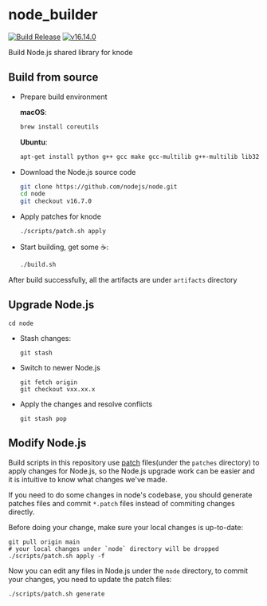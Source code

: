 # node_builder

[![Build Release](https://github.com/linroid/node_builder/actions/workflows/build_release.yml/badge.svg)](https://github.com/linroid/node_builder/actions/workflows/build_release.yml) [![v16.14.0](https://img.shields.io/badge/Node.js-v16.14.0-blue)](https://github.com/nodejs/node/blob/master/doc/changelogs/CHANGELOG_V16.md#v16.14.0)

Build Node.js shared library for knode

## Build from source
 - Prepare build environment

   __macOS__:
   ```bash
   brew install coreutils
   ```
   __Ubuntu__:
   ```bash
   apt-get install python g++ gcc make gcc-multilib g++-multilib lib32z1 -y
   ```

 - Download the Node.js source code
    ```bash
    git clone https://github.com/nodejs/node.git
    cd node
    git checkout v16.7.0
    ```
 - Apply patches for knode
    ```bash
   ./scripts/patch.sh apply
    ```
 - Start building, get some ☕️:
    ```bash
   ./build.sh
    ```
 After build successfully, all the artifacts are under `artifacts` directory

## Upgrade Node.js

 ```
 cd node
 ```

 - Stash changes:
   ```
   git stash
   ```
 - Switch to newer Node.js
   ```
   git fetch origin
   git checkout vxx.xx.x
   ```
 - Apply the changes and resolve conflicts
   ```
   git stash pop
   ```

## Modify Node.js
 Build scripts in this repository use [patch](https://man7.org/linux/man-pages/man1/patch.1.html) files(under the `patches` directory) to apply changes for Node.js, so the Node.js upgrade work can be easier and it is intuitive to know what changes we've made.
 
 If you need to do some changes in node's codebase, you should generate patches files and commit `*.patch` files instead of commiting changes directly.

 Before doing your change, make sure your local changes is up-to-date:
 ```
 git pull origin main
 # your local changes under `node` directory will be dropped
 ./scripts/patch.sh apply -f
 ```
 Now you can edit any files in Node.js under the `node` directory, to commit your changes, you need to update the patch files:
 ```
 ./scripts/patch.sh generate
 ```

 
